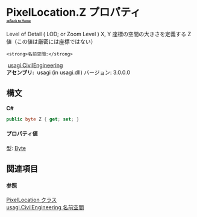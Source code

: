 # PixelLocation.Z プロパティ <div style="font-size:30%"><a href="https://github.com/usagi/usagi.cs/blob/master/docs/Home.md">≪Back to Home</a></div> 

Level of Detail ( LOD; or Zoom Level ) X, Y 座標の空間の大きさを定義する Z 値（この値は厳密には座標ではない）


    <strong>名前空間:</strong>
&nbsp;<a href="N_usagi_CivilEngineering.md">usagi.CivilEngineering</a><br /><strong>アセンブリ:</strong>
&nbsp;usagi (in usagi.dll) バージョン: 3.0.0.0

## 構文

**C#**<br />
``` C#
public byte Z { get; set; }
```


#### プロパティ値
型: <a href="http://msdn2.microsoft.com/ja-jp/library/yyb1w04y" target="_blank">Byte</a>

## 関連項目


#### 参照
<a href="T_usagi_CivilEngineering_PixelLocation.md">PixelLocation クラス</a><br /><a href="N_usagi_CivilEngineering.md">usagi.CivilEngineering 名前空間</a><br />